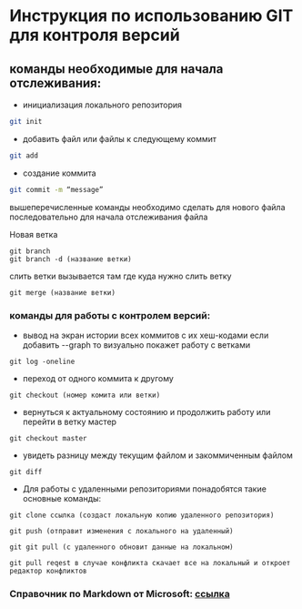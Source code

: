 # Инструкция по использованию GIT для контроля версий

## команды необходимые для начала отслеживания:
- инициализация локального репозитория
```sh
git init
```

- добавить файл или файлы к следующему коммит
```sh
git add
```

- создание коммита
```sh
git commit -m “message”
```
вышеперечисленные команды необходимо сделать для нового файла последовательно для начала отслеживания файла

Новая ветка
```
git branch 
git branch -d (название ветки)
```
слить ветки вызывается там где куда нужно слить ветку
```
git merge (название ветки)
```


### команды для работы с контролем версий:

* вывод на экран истории всех коммитов с их хеш-кодами
если добавить --graph то визуально покажет работу с ветками
```
git log -oneline
```

* переход от одного коммита к другому

```
git checkout (номер комита или ветки)
```

* вернуться к актуальному состоянию и продолжить работу
или перейти в ветку мастер

```
git checkout master
```

* увидеть разницу между текущим файлом и закоммиченным файлом

```
git diff
```

* Для работы с удаленными репозиториями понадобятся такие основные команды: 

```
git clone ссылка (создаст локальную копию удаленного репозитория)
```
```
git push (отправит изменения с локального на удаленный)
```
```
git git pull (с удаленного обновит данные на локальном)
```

```
git pull reqest в случае конфликта скачает все на локальный и откроет редактор конфликтов
```

### Справочник по Markdown от Microsoft: [ссылка](https://docs.microsoft.com/ru-ru/contribute/markdown-reference "инструкция по возможностям MD") 





